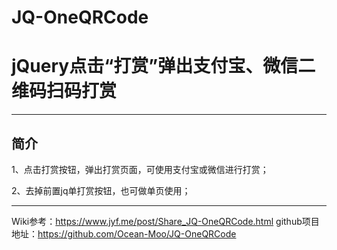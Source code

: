 # JQ-OneQRCode
# jQuery点击“打赏”弹出支付宝、微信二维码扫码打赏
---

## 简介
1、点击打赏按钮，弹出打赏页面，可使用支付宝或微信进行打赏；




2、去掉前置jq单打赏按钮，也可做单页使用；



---



Wiki参考：https://www.jyf.me/post/Share_JQ-OneQRCode.html
github项目地址：https://github.com/Ocean-Moo/JQ-OneQRCode

